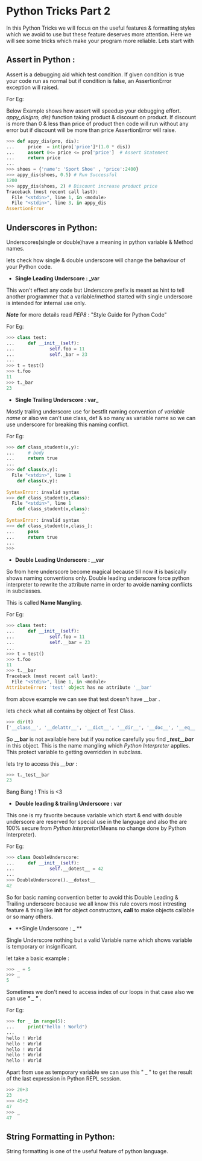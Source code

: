 # Python Tricks Part 2

In this Python Tricks we will focus on the useful features & formatting styles which we avoid to use but these feature deserves
more attention. Here we will see some tricks which make your program more reliable.
Lets start with 

## Assert in Python : 

Assert is a debugging aid which test condition. If given condition is true your code run as normal but if condition is false,
an AssertionError exception will raised.

For Eg:

Below Example shows how assert will speedup your debugging effort. *appy_dis(pro, dis)* function taking product & 
discount on product. If discount is more than 0 & less than price of product then code will run without any error but
if discount will be more than price AssertionError will raise. 


```python
>>> def appy_dis(pro, dis):
...     price  = int(pro['price']*(1.0 * dis))
...     assert 0<= price <= pro['price']  # Assert Statement
...     return price
... 
>>> shoes = {'name': 'Sport Shoe' , 'price':2400}
>>> appy_dis(shoes, 0.5) # Run Successful
1200
>>> appy_dis(shoes, 2) # Discount increase product price
Traceback (most recent call last):
  File "<stdin>", line 1, in <module>
  File "<stdin>", line 3, in appy_dis
AssertionError
```

## Underscores in Python:

Underscores(single or double)have a meaning in python variable & Method names.

lets check how single & double underscore will change the behaviour of your Python code.

- **Single Leading Underscore : _var**

This won't effect any code but Underscore prefix is meant as hint to tell another programmer that a variable/method started 
with single underscore is intended for internal use only.

***Note*** for more details read *PEP8* : "Style Guide for Python Code"

For Eg:

```Python
>>> class test:
...     def __init__(self):
...             self.foo = 11
...             self._bar = 23
... 
>>> t = test()
>>> t.foo
11
>>> t._bar
23
```

- **Single Trailing Underscore : var_**

Mostly trailing underscore use for bestfit naming convention of *variable name* or also we can't use class, def & so many as variable name so we can use underscore for breaking this naming conflict.

For Eg:

```python
>>> def class_student(x,y):
...     # body
...     return true
... 
>>> def class(x,y):
  File "<stdin>", line 1
    def class(x,y):
            ^
SyntaxError: invalid syntax
>>> def class_student(x,class):
  File "<stdin>", line 1
    def class_student(x,class):
                            ^
SyntaxError: invalid syntax
>>> def class_student(x,class_):
...     pass
...     return true
... 
>>> 
```

- **Double Leading Underscore : __var**

So from here underscore become magical because till now it is basically shows naming conventions only. Double leading underscore force python interpreter to rewrite the attribute name in order to avoide naming conflicts in subclasses.

This is called **Name Mangling**.

For Eg:

```python
>>> class test:
...     def __init__(self):
...             self.foo = 11
...             self.__bar = 23
... 
>>> t = test()
>>> t.foo
11
>>> t.__bar
Traceback (most recent call last):
  File "<stdin>", line 1, in <module>
AttributeError: 'test' object has no attribute '__bar'
```
from above example we can see that test doesn't have __bar .

lets check what all contains by object of Test Class.

```python
>>> dir(t)
['__class__', '__delattr__', '__dict__', '__dir__', '__doc__', '__eq__', '__format__', '__ge__', '__getattribute__', '__gt__', '__hash__', '__init__', '__init_subclass__', '__le__', '__lt__', '__module__', '__ne__', '__new__', '__reduce__', '__reduce_ex__', '__repr__', '__setattr__', '__sizeof__', '__str__', '__subclasshook__', '__weakref__', '_test__bar', 'foo']
```
So **__bar** is not available here but if you notice carefully you find ***_test__bar*** in this object. This is the name mangling which *Python Interpreter* applies. This protect variable to getting overridden in subclass.

lets try to access this *__bar* :

```python
>>> t._test__bar
23
```

Bang Bang ! This is <3 

- **Double leading & trailing Underscore : __var__**

This one is my favorite because variable which start & end with double underscore are reserved for special use in the language and also the are 100% secure from *Python Interpretor*(Means no change done by Python Interpreter).

For Eg:

```python
>>> class DoubleUnderscore:
...     def __init__(self):
...             self.__dotest__ = 42
...
>>> DoubleUnderscore().__dotest__
42
```

So for basic naming convention better to avoid this Double Leading & Trailing underscore because we all know this rule covers most intresting feature & thing like __init__ for object constructors, __call__ to make objects callable or so many others.

- **Single Underscore : _ **

Single Underscore nothing but a valid Variable name which shows variable is temporary or insignificant.

let take a basic example : 

```python
>>> _ = 5
>>> _
5
```

Sometimes we don't need to access index of our loops in that case also we can use ***" _ "*** .

For Eg:

```python
>>> for _ in range(5):
...     print("hello ! World")
... 
hello ! World
hello ! World
hello ! World
hello ! World
hello ! World
```

Apart from use as temporary variable we can use this " _ " to get the result of the last expression in Python REPL session. 

```python
>>> 20+3
23
>>> 45+2
47
>>> _
47
```

## String Formatting in Python:

String formatting is one of the useful feature of python language.












